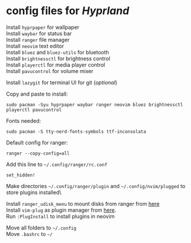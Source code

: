 # config files for *Hyprland*

Install `hyprpaper` for wallpaper\
Install `waybar` for status bar\
Install `ranger` file manager\
Install `neovim` text editor\
Install `bluez` and `bluez-utils` for bluetooth\
Install `brightnessctl` for brightness control\
Install `playerctl` for media player control\
Install `pavucontrol` for volume mixer

Install `lazygit` for terminal UI for git (*optional*)

Copy and paste to install:
```
sudo pacman -Syu hyprpaper waybar ranger neovim bluez brightnessctl playerctl pavucontrol
```

Fonts needed:
```
sudo pacman -S tty-nerd-fonts-symbols ttf-inconsolata
```

Default config for ranger:
```
ranger --copy-config=all
```

Add this line to `~/.config/ranger/rc.conf`
```
set_hidden!
```

Make directories `~/.config/ranger/plugin` and `~/.config/nvim/plugged` to store plugins installed\

Install `ranger_udisk_menu` to mount disks from ranger from [here](https://github.com/SL-RU/ranger_udisk_menu)\
Install `vim-plug` as plugin manager from [here](https://github.com/junegunn/vim-plug).\
Run `:PlugInstall` to install plugins in neovim

Move all folders to `~/.config`\
Move `.bashrc` to `~/`

